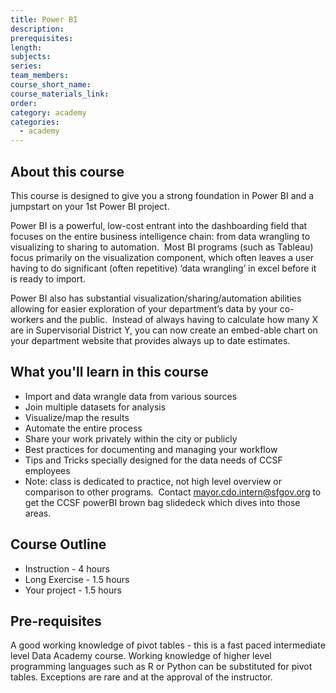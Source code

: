 ```yaml
---
title: Power BI
description:
prerequisites:
length:
subjects:
series:
team_members:
course_short_name:
course_materials_link:
order:
category: academy
categories:
  - academy
---
```



## About this course

This course is designed to give you a strong foundation in Power BI and a jumpstart on your 1st Power BI project.

Power BI is a powerful, low-cost entrant into the dashboarding field that focuses on the entire business intelligence chain: from data wrangling to visualizing to sharing to automation. &nbsp;Most BI programs (such as Tableau) focus primarily on the visualization component, which often leaves a user having to do significant (often repetitive) ‘data wrangling’ in excel before it is ready to import.

Power BI also has substantial visualization/sharing/automation abilities allowing for easier exploration of your department’s data by your co-workers and the public. &nbsp;Instead of always having to calculate how many X are in Supervisorial District Y, you can now create an embed-able chart on your department website that provides always up to date estimates.

## What you'll learn in this course

* Import and data wrangle data from various sources
* Join multiple datasets for analysis
* Visualize/map the results
* Automate the entire process
* Share your work privately within the city or publicly
* Best practices for documenting and managing your workflow
* Tips and Tricks specially designed for the data needs of CCSF employees
* Note: class is dedicated to practice, not high level overview or comparison to other programs. &nbsp;Contact mayor.cdo.intern@sfgov.org to get the CCSF powerBI brown bag slidedeck which dives into those areas.

## Course Outline

* Instruction - 4 hours
* Long Exercise - 1.5 hours
* Your project - 1.5 hours

## Pre-requisites

A good working knowledge of pivot tables - this is a fast paced intermediate level Data Academy course. Working knowledge of higher level programming languages such as R or Python can be substituted for pivot tables. Exceptions are rare and at the approval of the instructor.<br>&nbsp;